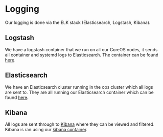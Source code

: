 # Logging
Our logging is done via the ELK stack (Elasticsearch, Logstash, Kibana).
## Logstash
We have a logstash container that we run on all our CoreOS nodes, it sends all container and systemd logs to Elasticsearch. The container can be found [here](https://github.com/UKHomeOffice/docker-logstash-kubernetes).

## Elasticsearch
We have an Elasticsearch cluster running in the ops cluster which all logs are sent to. They are all running our Elasticsearch container which can be found [here](https://github.com/UKHomeOffice/docker-elasticsearch).

## Kibana
All logs are sent through to [Kibana](https://kibana.acp.homeoffice.gov.uk) where they can be viewed and filtered. Kibana is ran using our [kibana container](https://github.com/UKHomeOffice/docker-kibana).
